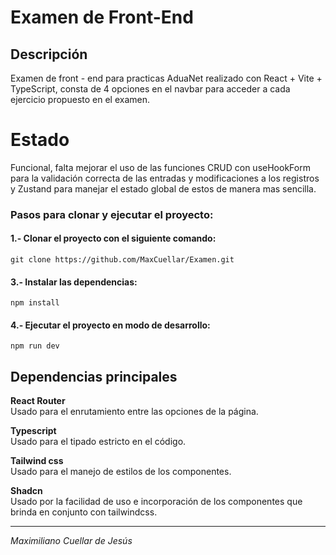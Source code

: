 
# Examen de Front-End  
## Descripción  
Examen de front - end para practicas AduaNet realizado con React + Vite + TypeScript, consta de 4 opciones en el navbar para acceder a cada ejercicio propuesto en el examen.
# Estado  
Funcional, falta mejorar el uso de las funciones CRUD con useHookForm para la validación correcta de las entradas y modificaciones a los registros y Zustand para manejar el estado global de estos de manera mas sencilla.  

### Pasos para clonar y ejecutar el proyecto:
#### 1.- Clonar el proyecto con el siguiente comando:  

```console
git clone https://github.com/MaxCuellar/Examen.git
```

#### 3.- Instalar las dependencias:
```console
npm install  
```

#### 4.- Ejecutar el proyecto en modo de desarrollo:
```console
npm run dev
```

## Dependencias principales
**React Router**  
Usado para el enrutamiento entre las opciones de la página.

**Typescript**  
Usado para el tipado estricto en el código.  

**Tailwind css**  
Usado para el manejo de estilos de los componentes.

**Shadcn**  
Usado por la facilidad de uso e incorporación de los componentes que brinda en conjunto con tailwindcss.

---

*Maximiliano Cuellar de Jesús*




